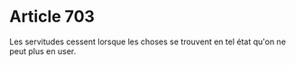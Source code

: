 # Article 703

Les servitudes cessent lorsque les choses se trouvent en tel état qu'on ne peut plus en user.